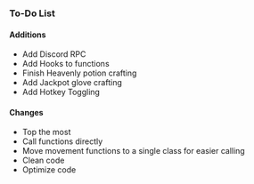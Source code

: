 ### To-Do List

#### Additions
- Add Discord RPC
- Add Hooks to functions
- Finish Heavenly potion crafting
- Add Jackpot glove crafting
- Add Hotkey Toggling

#### Changes
- Top the most
- Call functions directly
- Move movement functions to a single class for easier calling
- Clean code
- Optimize code
